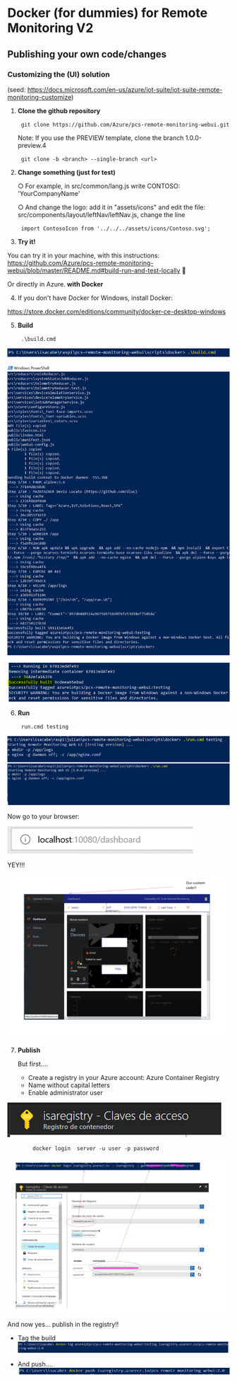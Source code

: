 # Docker (for dummies) for Remote Monitoring V2
## Publishing your own code/changes

### Customizing the (UI) solution 
(seed: https://docs.microsoft.com/en-us/azure/iot-suite/iot-suite-remote-monitoring-customize)

1. <b> Clone the github repository </b>

    	git clone https://github.com/Azure/pcs-remote-monitoring-webui.git
	
	Note: If you use the PREVIEW template, clone the branch 1.0.0-preview.4	

        git clone -b <branch> --single-branch <url>

2. <b> Change something (just for test) </b>

	○ For example, in   src/common/lang.js write   CONTOSO: 'YourCompanyName' 
	
    ○ And change the logo: add it in "assets/icons" and edit the file: src/components/layout/leftNav/leftNav.js, change the line
		
        import ContosoIcon from '../../../assets/icons/Contoso.svg';

3. <b> Try it! </b>

You can try it in your machine, with this instructions: 
https://github.com/Azure/pcs-remote-monitoring-webui/blob/master/README.md#build-run-and-test-locally   

Or directly in Azure. <b> with Docker </b>

4. If you don't have Docker for Windows, install Docker:

https://store.docker.com/editions/community/docker-ce-desktop-windows 


5. <b> Build </b>

        .\build.cmd
![Build console](images/01_console_build01.png)

![Build console process](images/01_console_build02.png)

![Successfully built](images/01_console_build03.png)
       

6. <b> Run </b>        

        run.cmd testing


![Console running](images/02_console_run01.png)
![Console running process](images/02_console_run02.png)


Now go to your browser: 

![Go to the portal page](images/03_browser.png)

YEY!!!

![How you must see the portal page](images/03_portal.png)



7. <b> Publish </b>

	But first....
	
	- Create a registry in your Azure account: Azure Container Registry
	- Name without capital letters
	- Enable administrator user

![Create a registry](images/04_registry.png)



        	docker login  server -u user -p password


![login  - where you can find the login parameters](images/05_upload_to_registry.png)


And now yes… publish in the registry!!

- Tag the build
![publish the image in the registry](images/05_publish.png)


- And push….
![upload the image to the registry](images/05_push.png)


